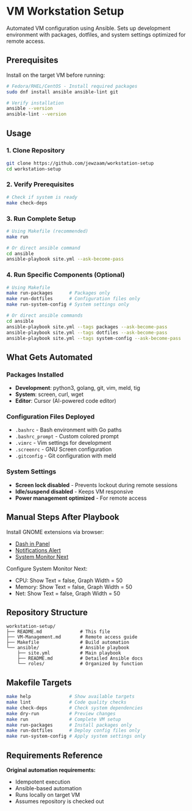 # VM Workstation Setup

Automated VM configuration using Ansible. Sets up development environment with packages, dotfiles, and system settings optimized for remote access.

## Prerequisites

Install on the target VM before running:

```bash
# Fedora/RHEL/CentOS - Install required packages
sudo dnf install ansible ansible-lint git

# Verify installation
ansible --version
ansible-lint --version
```

## Usage

### 1. Clone Repository
```bash
git clone https://github.com/jewzaam/workstation-setup
cd workstation-setup
```

### 2. Verify Prerequisites
```bash
# Check if system is ready
make check-deps
```

### 3. Run Complete Setup
```bash
# Using Makefile (recommended)
make run

# Or direct ansible command
cd ansible
ansible-playbook site.yml --ask-become-pass
```

### 4. Run Specific Components (Optional)
```bash
# Using Makefile
make run-packages      # Packages only
make run-dotfiles      # Configuration files only
make run-system-config # System settings only

# Or direct ansible commands
cd ansible
ansible-playbook site.yml --tags packages --ask-become-pass
ansible-playbook site.yml --tags dotfiles --ask-become-pass
ansible-playbook site.yml --tags system-config --ask-become-pass
```

## What Gets Automated

### Packages Installed
- **Development**: python3, golang, git, vim, meld, tig
- **System**: screen, curl, wget  
- **Editor**: Cursor (AI-powered code editor)

### Configuration Files Deployed
- `.bashrc` - Bash environment with Go paths
- `.bashrc_prompt` - Custom colored prompt
- `.vimrc` - Vim settings for development
- `.screenrc` - GNU Screen configuration
- `.gitconfig` - Git configuration with meld

### System Settings
- **Screen lock disabled** - Prevents lockout during remote sessions
- **Idle/suspend disabled** - Keeps VM responsive
- **Power management optimized** - For remote access

## Manual Steps After Playbook

Install GNOME extensions via browser:
- [Dash in Panel](https://extensions.gnome.org/extension/7855/dash-in-panel/)
- [Notifications Alert](https://extensions.gnome.org/extension/258/notifications-alert-on-user-menu/)  
- [System Monitor Next](https://extensions.gnome.org/extension/3010/system-monitor-next/)

Configure System Monitor Next:
- CPU: Show Text = false, Graph Width = 50
- Memory: Show Text = false, Graph Width = 50
- Net: Show Text = false, Graph Width = 50

## Repository Structure

```
workstation-setup/
├── README.md              # This file
├── VM-Management.md       # Remote access guide
├── Makefile               # Build automation
└── ansible/               # Ansible playbook
    ├── site.yml           # Main playbook
    ├── README.md          # Detailed Ansible docs
    └── roles/             # Organized by function
```

## Makefile Targets

```bash
make help              # Show available targets
make lint              # Code quality checks
make check-deps        # Check system dependencies
make dry-run           # Preview changes
make run               # Complete VM setup
make run-packages      # Install packages only
make run-dotfiles      # Deploy config files only
make run-system-config # Apply system settings only
```

## Requirements Reference

**Original automation requirements:**
- Idempotent execution
- Ansible-based automation  
- Runs locally on target VM
- Assumes repository is checked out